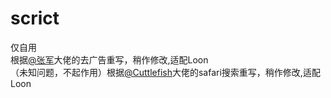 # scrict
仅自用   
根据[@张军](https://github.com/28413761)大佬的去广告重写，稍作修改,适配Loon   
（未知问题，不起作用）根据[@Cuttlefish](https://github.com/28413761)大佬的safari搜索重写，稍作修改,适配Loon   
